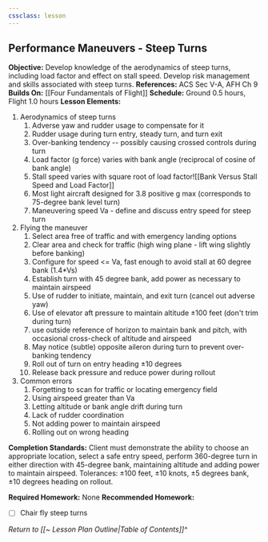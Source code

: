 ```yaml
---
cssclass: lesson
---
```

## Performance Maneuvers - Steep Turns

**Objective:** Develop knowledge of the aerodynamics of steep turns, including load factor and effect on stall speed. Develop risk management and skills associated with steep turns.
**References:** ACS Sec V-A, AFH Ch 9
**Builds On:** [[Four Fundamentals of Flight]]
**Schedule:** Ground 0.5 hours, Flight 1.0 hours
**Lesson Elements:**
1. Aerodynamics of steep turns
	1. Adverse yaw and rudder usage to compensate for it
	2. Rudder usage during turn entry, steady turn, and turn exit
	3. Over-banking tendency -- possibly causing crossed controls during turn
	4. Load factor (g force) varies with bank angle (reciprocal of cosine of bank angle)
	5. Stall speed varies with square root of load factor![[Bank Versus Stall Speed and Load Factor]]
	7. Most light aircraft designed for 3.8 positive g max (corresponds to 75-degree bank level turn)
	8. Maneuvering speed Va - define and discuss entry speed for steep turn
2. Flying the maneuver
	1. Select area free of traffic and with emergency landing options
	2. Clear area and check for traffic (high wing plane - lift wing slightly before banking)
	3. Configure for speed <= Va, fast enough to avoid stall at 60 degree bank ($1.4*$Vs)
	4. Establish turn with 45 degree bank, add power as necessary to maintain airspeed
	5. Use of rudder to initiate, maintain, and exit turn (cancel out adverse yaw)
	6. Use of elevator aft pressure to maintain altitude &plusmn;100 feet (don't trim during turn)
	7. use outside reference of horizon to maintain bank and pitch, with occasional cross-check of altitude and airspeed
	8. May notice (subtle) opposite aileron during turn to prevent over-banking tendency
	9. Roll out of turn on entry heading &plusmn;10 degrees
	10. Release back pressure and reduce power during rollout
3. Common errors
	1. Forgetting to scan for traffic or locating emergency field
	2. Using airspeed greater than Va
	3. Letting altitude or bank angle drift during turn
	4. Lack of rudder coordination
	5. Not adding power to maintain airspeed
	6. Rolling out on wrong heading

**Completion Standards:** Client must demonstrate the ability to choose an appropriate location, select a safe entry speed, perform 360-degree turn in either direction with 45-degree bank, maintaining altitude and adding power to maintain airspeed. Tolerances: &plusmn;100 feet, &plusmn;10 knots, &plusmn;5 degrees bank, &plusmn;10 degrees heading on rollout.

**Required Homework:** None
**Recommended Homework:** 
- [ ] Chair fly steep turns

*Return to [[~ Lesson Plan Outline|Table of Contents]]^*